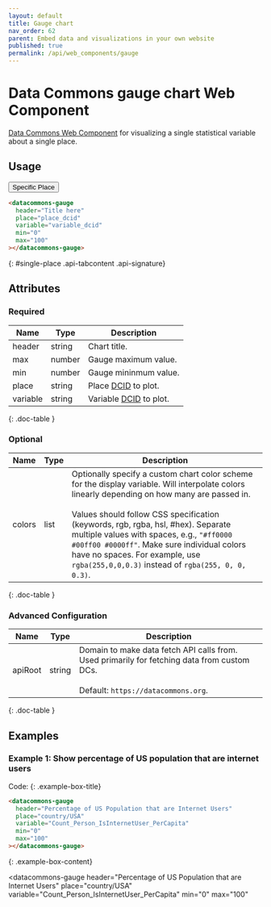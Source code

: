 ```yaml
---
layout: default
title: Gauge chart
nav_order: 62
parent: Embed data and visualizations in your own website
published: true
permalink: /api/web_components/gauge
---
```


# Data Commons gauge chart Web Component

[Data Commons Web Component](/api/web_components/) for visualizing a single statistical variable about a single place.

## Usage

<div class="api-tab">
  <button id="get-button" class="api-tablink" onclick="openTab(event, 'single-place')">
    Specific Place
  </button>
</div>

```html
<datacommons-gauge
  header="Title here"
  place="place_dcid"
  variable="variable_dcid"
  min="0"
  max="100"
></datacommons-gauge>
```
{: #single-place .api-tabcontent .api-signature}

<script src="/assets/js/syntax_highlighting.js"></script>
<script src="/assets/js/api-doc-tabs.js"></script>

## Attributes

### Required

| Name     | Type   | Description                                   |
| -------- | ------ | --------------------------------------------- |
| header   | string | Chart title.                                  |
| max      | number | Gauge maximum value.                          |
| min      | number | Gauge mininmum value.                         |
| place    | string | Place [DCID](/glossary.html#dcid) to plot.    |
| variable | string | Variable [DCID](/glossary.html#dcid) to plot. |
{: .doc-table }

### Optional

| Name   | Type | Description                                                                                                                                                                                                                                                                                                                                                                                                                     |
| ------ | ---- | ------------------------------------------------------------------------------------------------------------------------------------------------------------------------------------------------------------------------------------------------------------------------------------------------------------------------------------------------------------------------------------------------------------------------------- |
| colors | list | Optionally specify a custom chart color scheme for the display variable. Will interpolate colors linearly depending on how many are passed in.<br /><br />Values should follow CSS specification (keywords, rgb, rgba, hsl, #hex). Separate multiple values with spaces, e.g., `"#ff0000 #00ff00 #0000ff"`. Make sure individual colors have no spaces. For example, use `rgba(255,0,0,0.3)` instead of `rgba(255, 0, 0, 0.3)`. |
{: .doc-table }

### Advanced Configuration

| Name    | Type   | Description                                                                                                                                |
| ------- | ------ | ------------------------------------------------------------------------------------------------------------------------------------------ |
| apiRoot | string | Domain to make data fetch API calls from. Used primarily for fetching data from custom DCs.<br /><br />Default: `https://datacommons.org`. |
{: .doc-table }

## Examples

### Example 1: Show percentage of US population that are internet users

Code:
{: .example-box-title}
```html
<datacommons-gauge
  header="Percentage of US Population that are Internet Users"
  place="country/USA"
  variable="Count_Person_IsInternetUser_PerCapita"
  min="0"
  max="100"
></datacommons-gauge>
```
{: .example-box-content}

<datacommons-gauge
  header="Percentage of US Population that are Internet Users"
  place="country/USA"
  variable="Count_Person_IsInternetUser_PerCapita"
  min="0"
  max="100"
></datacommons-gauge>
